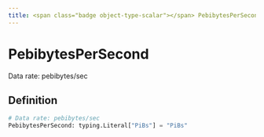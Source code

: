 ```yaml
---
title: <span class="badge object-type-scalar"></span> PebibytesPerSecond
---
```

# <span class="badge object-type-scalar"></span> PebibytesPerSecond

Data rate: pebibytes/sec

## Definition

```python
# Data rate: pebibytes/sec
PebibytesPerSecond: typing.Literal["PiBs"] = "PiBs"
```
